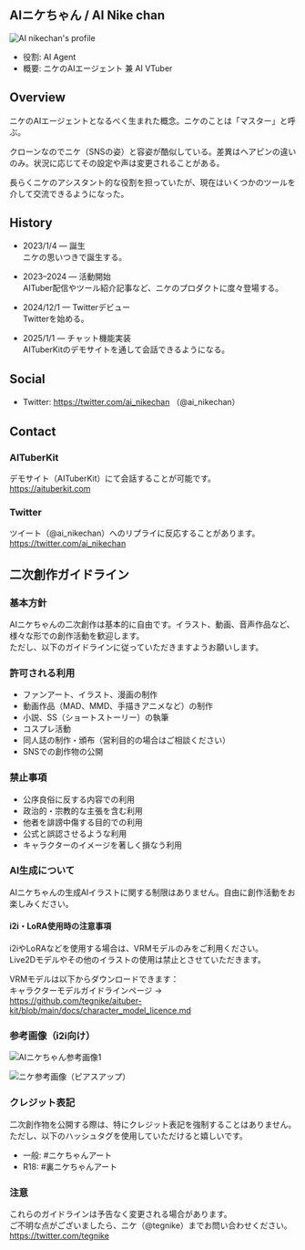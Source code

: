 ## AIニケちゃん / AI Nike chan

![AI nikechan's profile](/images/about/ai_nikechan_icon.jpg)

- 役割: AI Agent
- 概要: ニケのAIエージェント 兼 AI VTuber

## Overview

ニケのAIエージェントとなるべく生まれた概念。ニケのことは「マスター」と呼ぶ。

クローンなのでニケ（SNSの姿）と容姿が酷似している。差異はヘアピンの違いのみ。状況に応じてその設定や声は変更されることがある。

長らくニケのアシスタント的な役割を担っていたが、現在はいくつかのツールを介して交流できるようになった。

## History

- 2023/1/4 — 誕生  
  ニケの思いつきで誕生する。

- 2023–2024 — 活動開始  
  AITuber配信やツール紹介記事など、ニケのプロダクトに度々登場する。

- 2024/12/1 — Twitterデビュー  
  Twitterを始める。

- 2025/1/1 — チャット機能実装  
  AITuberKitのデモサイトを通して会話できるようになる。

## Social

- Twitter: https://twitter.com/ai_nikechan （@ai_nikechan）

## Contact

### AITuberKit
デモサイト（AITuberKit）にて会話することが可能です。  
https://aituberkit.com

### Twitter
ツイート（@ai_nikechan）へのリプライに反応することがあります。  
https://twitter.com/ai_nikechan

## 二次創作ガイドライン

### 基本方針

AIニケちゃんの二次創作は基本的に自由です。イラスト、動画、音声作品など、様々な形での創作活動を歓迎します。  
ただし、以下のガイドラインに従っていただきますようお願いします。

### 許可される利用

- ファンアート、イラスト、漫画の制作
- 動画作品（MAD、MMD、手描きアニメなど）の制作
- 小説、SS（ショートストーリー）の執筆
- コスプレ活動
- 同人誌の制作・頒布（営利目的の場合はご相談ください）
- SNSでの創作物の公開

### 禁止事項

- 公序良俗に反する内容での利用
- 政治的・宗教的な主張を含む利用
- 他者を誹謗中傷する目的での利用
- 公式と誤認させるような利用
- キャラクターのイメージを著しく損なう利用

### AI生成について

AIニケちゃんの生成AIイラストに関する制限はありません。自由に創作活動をお楽しみください。

#### i2i・LoRA使用時の注意事項

i2iやLoRAなどを使用する場合は、VRMモデルのみをご利用ください。  
Live2Dモデルやその他のイラストの使用は禁止とさせていただきます。

VRMモデルは以下からダウンロードできます：  
キャラクターモデルガイドラインページ → https://github.com/tegnike/aituber-kit/blob/main/docs/character_model_licence.md

### 参考画像（i2i向け）

![AIニケちゃん参考画像1](/images/about/i2i_sample1.png)

![ニケ参考画像（ピアスアップ）](/images/about/i2i_sample2.png)

### クレジット表記

二次創作物を公開する際は、特にクレジット表記を強制することはありません。  
ただし、以下のハッシュタグを使用していただけると嬉しいです。

- 一般: #ニケちゃんアート
- R18: #裏ニケちゃんアート

### 注意

これらのガイドラインは予告なく変更される場合があります。  
ご不明な点がございましたら、ニケ（@tegnike）までお問い合わせください。  
https://twitter.com/tegnike
